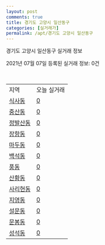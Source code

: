 ```yaml
---
layout: post
comments: true
title: 경기도 고양시 일산동구
categories: [실거래가]
permalink: /apt/경기도 고양시 일산동구
---
```


경기도 고양시 일산동구 실거래 정보

2021년 07월 07일 등록된 실거래 정보: 0건

<script type="text/javascript">
  google.charts.load('current', {'packages':['corechart']});
  google.charts.setOnLoadCallback(drawChart);

  function drawChart() {
    var data = google.visualization.arrayToDataTable([['거래일', '매매', '전월세', '전매'], ['20-07', 412, 522, 21], ['20-08', 297, 449, 22], ['20-09', 291, 340, 20], ['20-10', 385, 432, 23], ['20-11', 712, 450, 36], ['20-12', 680, 455, 14], ['21-01', 288, 424, 10], ['21-02', 193, 393, 7], ['21-03', 196, 482, 4], ['21-04', 172, 308, 3], ['21-05', 231, 312, 11], ['21-06', 145, 208, 2], ['21-07', 3, 15, 0]]);

    var options = {
      title: '최근 유형별 거래량 추이',
      legend: { position: 'bottom' }
    };

    var chart = new google.visualization.LineChart(document.getElementById('columnchart_material'));
    chart.draw(data, (options));
  }
</script>

<div id="columnchart_material" style="width: 95%; margin-left: -35px"></div>
<br>
<table class="sortable">
  <tr>
    <td>지역</td>
    <td>오늘 실거래</td>
  </tr>

  
  <tr class="item">
    <td><a href="경기도 고양시 일산동구 식사동">식사동</a></td>
    <td><a href="경기도 고양시 일산동구 식사동">0</a></td>
  </tr>
    

  <tr class="item">
    <td><a href="경기도 고양시 일산동구 중산동">중산동</a></td>
    <td><a href="경기도 고양시 일산동구 중산동">0</a></td>
  </tr>
    

  <tr class="item">
    <td><a href="경기도 고양시 일산동구 정발산동">정발산동</a></td>
    <td><a href="경기도 고양시 일산동구 정발산동">0</a></td>
  </tr>
    

  <tr class="item">
    <td><a href="경기도 고양시 일산동구 장항동">장항동</a></td>
    <td><a href="경기도 고양시 일산동구 장항동">0</a></td>
  </tr>
    

  <tr class="item">
    <td><a href="경기도 고양시 일산동구 마두동">마두동</a></td>
    <td><a href="경기도 고양시 일산동구 마두동">0</a></td>
  </tr>
    

  <tr class="item">
    <td><a href="경기도 고양시 일산동구 백석동">백석동</a></td>
    <td><a href="경기도 고양시 일산동구 백석동">0</a></td>
  </tr>
    

  <tr class="item">
    <td><a href="경기도 고양시 일산동구 풍동">풍동</a></td>
    <td><a href="경기도 고양시 일산동구 풍동">0</a></td>
  </tr>
    

  <tr class="item">
    <td><a href="경기도 고양시 일산동구 산황동">산황동</a></td>
    <td><a href="경기도 고양시 일산동구 산황동">0</a></td>
  </tr>
    

  <tr class="item">
    <td><a href="경기도 고양시 일산동구 사리현동">사리현동</a></td>
    <td><a href="경기도 고양시 일산동구 사리현동">0</a></td>
  </tr>
    

  <tr class="item">
    <td><a href="경기도 고양시 일산동구 지영동">지영동</a></td>
    <td><a href="경기도 고양시 일산동구 지영동">0</a></td>
  </tr>
    

  <tr class="item">
    <td><a href="경기도 고양시 일산동구 설문동">설문동</a></td>
    <td><a href="경기도 고양시 일산동구 설문동">0</a></td>
  </tr>
    

  <tr class="item">
    <td><a href="경기도 고양시 일산동구 문봉동">문봉동</a></td>
    <td><a href="경기도 고양시 일산동구 문봉동">0</a></td>
  </tr>
    

  <tr class="item">
    <td><a href="경기도 고양시 일산동구 성석동">성석동</a></td>
    <td><a href="경기도 고양시 일산동구 성석동">0</a></td>
  </tr>
    


</table>


    